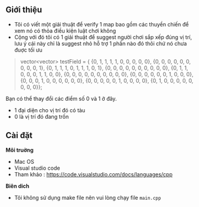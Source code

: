 ## Giới thiệu

- Tôi có viết một giải thuật để verify 1 map bao gồm các thuyền chiến để xem nó có thỏa điều kiện luật chơi không
- Cộng với đó tôi có 1 giải thuật để suggest người chơi sắp xếp đúng vị trí, lưu ý cái này chỉ là suggest nhỏ hỗ trợ 1 phần nào đó thôi chứ nó chưa đuợc tối ưu

> vector<vector<int>> testField = {
        {0, 1, 1, 1, 1, 0, 0, 0, 0, 0},
        {0, 0, 0, 0, 0, 0, 0, 0, 0, 1},
        {0, 1, 1, 1, 0, 1, 1, 1, 0, 1},
        {0, 0, 0, 0, 0, 0, 0, 0, 0, 0},
        {0, 1, 1, 0, 0, 0, 1, 1, 0, 0},
        {0, 0, 0, 0, 0, 0, 0, 0, 0, 0},
        {0, 0, 0, 0, 0, 0, 1, 0, 0, 0},
        {0, 0, 0, 1, 0, 0, 0, 0, 0, 0},
        {0, 0, 0, 0, 0, 1, 0, 0, 0, 0},
        {0, 1, 0, 0, 0, 0, 0, 0, 0, 0}};

Bạn có thể thay đổi các điểm số 0 và 1 ở đây.
 - 1 đại diện cho vị trí đó có tàu
 - 0 là vị trí đó đang trốn

## Cài đặt
**Môi truờng**
 - Mac OS
 - Visual studio code
 - Tham khảo : https://code.visualstudio.com/docs/languages/cpp
    

**Biên dich**
 - Tôi không sử dụng make file nên vui lòng chạy file `main.cpp` 

